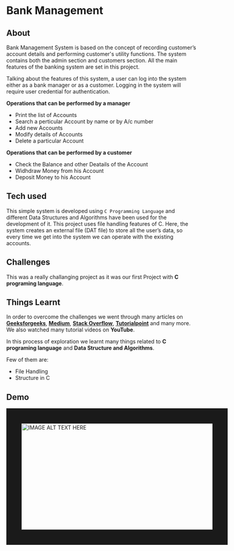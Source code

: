 # Bank Management

## About

Bank Management System is based on the concept of recording customer’s account details and performing customer's utility functions. The system contains both the admin section and customers section. All the main features of the banking system are set in this project.

Talking about the features of this system, a user can log into the system either as a bank manager or as a customer. Logging in the system will require user credential for authentication.

**Operations that can be performed by a manager**
- Print the list of Accounts
- Search a perticular Account by name or by A/c number 
- Add new Accounts
- Modify details of Accounts
- Delete a particular Account

**Operations that can be performed by a customer**
- Check the Balance and other Deatails of the Account
- Widhdraw Money from his Account
- Deposit Money to his Account


## Tech used

This simple system is developed using `C Programming Language` and different Data Structures and Algorithms have been used for the development of it.
This project uses file handling features of C. Here, the system creates an external file (DAT file) to store all the user’s data, so every time we get into the system we can operate with the existing accounts.

## Challenges

This was a really challanging project as it was our first Project with **C programing language**.


## Things Learnt

In order to overcome the challenges we went through many articles on [**Geeksforgeeks**](https://www.geeksforgeeks.org/), [**Medium**](https://medium.com/search?q=file%20handling%20in%20c), [**Stack Overflow**](https://stackoverflow.com/), [**Tutorialpoint**](https://www.tutorialspoint.com/tutorialslibrary.htm) and many more. We also watched many tutorial videos on **YouTube**. 

In this process of exploration we learnt many things related to **C programing language** and **Data Structure and Algorithms**. 

Few of them are:
- File Handling
- Structure in C


## Demo
<a href="http://www.youtube.com/watch?feature=player_embedded&v=YOUTUBE_VIDEO_ID_HERE
" target="_blank"><img src="https://images.unsplash.com/photo-1601458456818-078258abf9a9?ixid=MnwxMjA3fDB8MHxzZWFyY2h8N3x8cHJvZ3JhbWluZ3xlbnwwfHwwfHw%3D&ixlib=rb-1.2.1&auto=format&fit=crop&w=500&q=60" 
alt="IMAGE ALT TEXT HERE" width="540" height="280" border="40" /></a>
